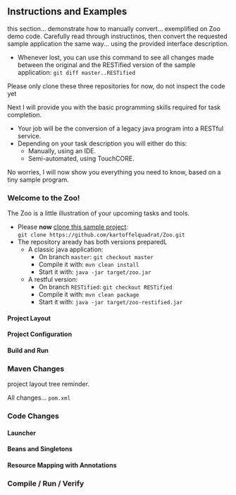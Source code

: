 ## Instructions and Examples

this section... demonstrate how to manually convert... exemplified on Zoo demo code. Carefully read through instructinos, then convert the requested sample application the same way... using the provided interface description.

 * Whenever lost, you can use this command to see all changes made between the original and the RESTified version of the sample application:
```git diff master..RESTified```



Please only clone these three repositories for now, do not inspect the code yet

Next I will provide you with the basic programming skills required for task completion.

 * Your job will be the conversion of a legacy java program into a RESTful service.
 * Depending on your task description you will either do this:
    * Manually, using an IDE.
    * Semi-automated, using TouchCORE.

No worries, I will now show you everything you need to know, based on a tiny sample program.

### Welcome to the Zoo!

The Zoo is a little illustration of your upcoming tasks and tools.

 * Please **now** [clone this sample project]():  
```git clone https://github.com/kartoffelquadrat/Zoo.git```  
 * The repository aready has both versions preparedL
    * A classic java application:
       * On branch ```master```: ```git checkout master```
       * Compile it with: ```mvn clean install```
       * Start it with: ```java -jar target/zoo.jar```
    * A restful version:
       * On branch ```RESTified```: ```git checkout RESTified```
       * Compile it with: ```mvn clean package```
       * Start it with: ```java -jar target/zoo-restified.jar```

#### Project Layout

#### Project Configuration

#### Build and Run






### Maven Changes

project layout tree reminder.

All changes... ```pom.xml```

### Code Changes

#### Launcher

#### Beans and Singletons

#### Resource Mapping with Annotations

### Compile / Run / Verify

